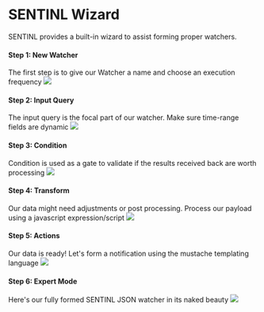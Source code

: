 # SENTINL Wizard

SENTINL provides a built-in wizard to assist forming proper watchers.

#### Step 1: New Watcher
The first step is to give our Watcher a name and choose an execution frequency
<img src="http://i.imgur.com/WTtFrDx.png" >
#### Step 2: Input Query
The input query is the focal part of our watcher. Make sure time-range fields are dynamic
<img src="http://i.imgur.com/HxY0YHR.png" >
#### Step 3: Condition
Condition is used as a gate to validate if the results received back are worth processing
<img src="http://i.imgur.com/XF2eurd.png" >
#### Step 4: Transform
Our data might need adjustments or post processing. Process our payload using a javascript expression/script
<img src="http://i.imgur.com/TjpADFn.png" >
#### Step 5: Actions
Our data is ready! Let's form a notification using the mustache templating language
<img src="http://i.imgur.com/swzR4fo.png" >
#### Step 6: Expert Mode
Here's our fully formed SENTINL JSON watcher in its naked beauty
<img src="http://i.imgur.com/6CSyx59.png" >